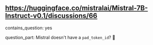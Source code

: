 ## https://huggingface.co/mistralai/Mistral-7B-Instruct-v0.1/discussions/66

contains_question: yes

question_part: Mistral doesn't have a `pad_token_id`? 🤔